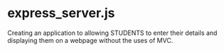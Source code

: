 # express_server.js
Creating an application to allowing STUDENTS to enter their details and displaying them on a webpage without the uses of MVC.

